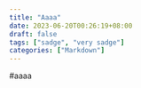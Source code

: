 ```yaml
---
title: "Aaaa"
date: 2023-06-20T00:26:19+08:00
draft: false
tags: ["sadge", "very sadge"]
categories: ["Markdown"]
---
```


#aaaa
